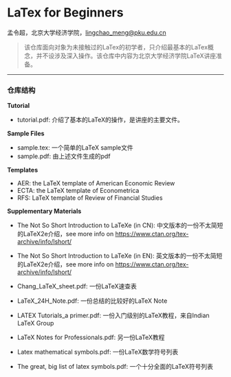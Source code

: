 # LaTex for Beginners

孟令超，北京大学经济学院，lingchao_meng@pku.edu.cn

> 该仓库面向对象为未接触过的LaTex的初学者，只介绍最基本的LaTex概念，并不设涉及深入操作。该仓库中内容为北京大学经济学院LaTeX讲座准备。

----

### 仓库结构

**Tutorial**

- tutorial.pdf: 介绍了基本的LaTeX的操作，是讲座的主要文件。

**Sample Files**

- sample.tex: 一个简单的LaTeX sample文件
- sample.pdf: 由上述文件生成的pdf

**Templates**

- AER: the LaTeX template of American Economic Review
- ECTA: the LaTeX template of Econometrica
- RFS:  LaTeX template of Review of Financial Studies

**Supplementary Materials**

- The Not So Short Introduction to LaTeXe (in CN): 中文版本的一份不太简短的LaTeX2e介绍，see more info on https://www.ctan.org/tex-archive/info/lshort/

- The Not So Short Introduction to LaTeXe (in EN): 英文版本的一份不太简短的LaTeX2e介绍，see more info on https://www.ctan.org/tex-archive/info/lshort/

- Chang_LaTeX_sheet.pdf: 一份LaTeX速查表
- LaTeX_24H_Note.pdf: 一份总结的比较好的LaTeX Note
- LATEX Tutorials_a primer.pdf: 一份入门级别的LaTeX教程，来自Indian LaTeX Group
- LaTeX Notes for Professionals.pdf: 另一份LaTeX教程
- Latex mathematical symbols.pdf: 一份LaTeX数学符号列表
- The great, big list of latex symbols.pdf: 一个十分全面的LaTeX符号列表
